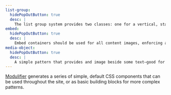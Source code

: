 ```yaml
---
list-group:
  hidePopOutButton: true
  desc: |
    The list group system provides two classes: one for a vertical, stacking group of list items; and another for a horizontal, side-by-side group of list items.
embed:
  hidePopOutButton: true
  desc: |
    Embed containers should be used for all content images, enforcing aspect ratios but also giving browsers a placeholder for the graphic before it loads to prevent unnecessary text reflows.
media-object:
  hidePopOutButton: true
  desc: |
    A simple pattern that provides and image beside some text—good for comments with avatars and many other situations. Will usually be combined into larger patterns.
---
```


[Modulifier](https://modulifier.web-dev.tools) generates a series of simple, default CSS components that can be used throughout the site, or as basic building blocks for more complex patterns.
